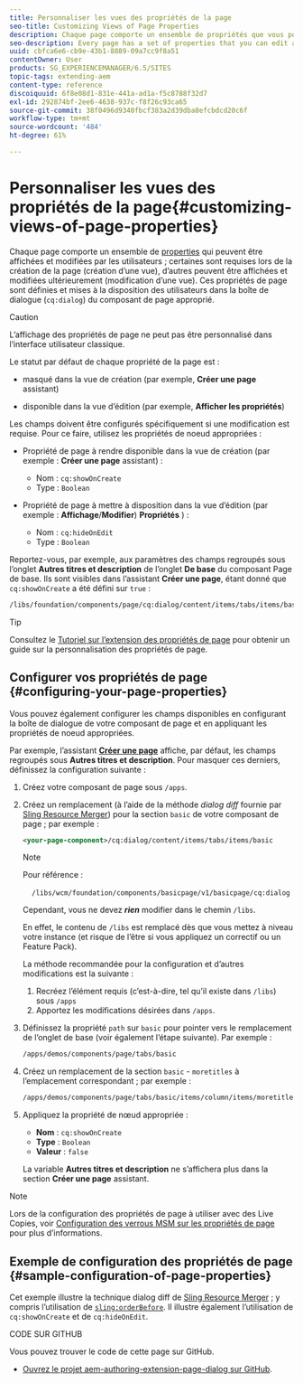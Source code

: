 ```yaml
---
title: Personnaliser les vues des propriétés de la page
seo-title: Customizing Views of Page Properties
description: Chaque page comporte un ensemble de propriétés que vous pouvez modifier selon vos besoins.
seo-description: Every page has a set of properties that you can edit as required
uuid: cbfca6e6-cb9e-43b1-8889-09a7cc9f8a51
contentOwner: User
products: SG_EXPERIENCEMANAGER/6.5/SITES
topic-tags: extending-aem
content-type: reference
discoiquuid: 6f8e08d1-831e-441a-ad1a-f5c8788f32d7
exl-id: 292874bf-2ee6-4638-937c-f8f26c93ca65
source-git-commit: 38f0496d9340fbcf383a2d39dba8efcbdcd20c6f
workflow-type: tm+mt
source-wordcount: '484'
ht-degree: 61%

---
```


# Personnaliser les vues des propriétés de la page{#customizing-views-of-page-properties}

Chaque page comporte un ensemble de [properties](/help/sites-authoring/editing-page-properties.md) qui peuvent être affichées et modifiées par les utilisateurs ; certaines sont requises lors de la création de la page (création d’une vue), d’autres peuvent être affichées et modifiées ultérieurement (modification d’une vue). Ces propriétés de page sont définies et mises à la disposition des utilisateurs dans la boîte de dialogue (`cq:dialog`) du composant de page approprié.

>[!CAUTION]
>
>L’affichage des propriétés de page ne peut pas être personnalisé dans l’interface utilisateur classique.

Le statut par défaut de chaque propriété de la page est :

* masqué dans la vue de création (par exemple, **Créer une page** assistant)

* disponible dans la vue d’édition (par exemple, **Afficher les propriétés**)

Les champs doivent être configurés spécifiquement si une modification est requise. Pour ce faire, utilisez les propriétés de noeud appropriées :

* Propriété de page à rendre disponible dans la vue de création (par exemple : **Créer une page** assistant) :

   * Nom : `cq:showOnCreate`
   * Type : `Boolean`

* Propriété de page à mettre à disposition dans la vue d’édition (par exemple : **Affichage**/**Modifier**) **Propriétés** ) :

   * Nom : `cq:hideOnEdit`
   * Type : `Boolean`

Reportez-vous, par exemple, aux paramètres des champs regroupés sous l’onglet **Autres titres et description** de l’onglet **De base** du composant Page de base. Ils sont visibles dans l’assistant **Créer une page**, étant donné que `cq:showOnCreate` a été défini sur `true` :

```xml
/libs/foundation/components/page/cq:dialog/content/items/tabs/items/basic/items/column/items/moretitles
```

>[!TIP]
>
>Consultez le [Tutoriel sur l’extension des propriétés de page](https://experienceleague.adobe.com/docs/experience-manager-learn/sites/developing/page-properties-technical-video-develop.html?lang=fr) pour obtenir un guide sur la personnalisation des propriétés de page.

## Configurer vos propriétés de page {#configuring-your-page-properties}

Vous pouvez également configurer les champs disponibles en configurant la boîte de dialogue de votre composant de page et en appliquant les propriétés de noeud appropriées.

Par exemple, l’assistant [**Créer une page**](/help/sites-authoring/managing-pages.md#creating-a-new-page) affiche, par défaut, les champs regroupés sous **Autres titres et description**. Pour masquer ces derniers, définissez la configuration suivante :

1. Créez votre composant de page sous `/apps`.
1. Créez un remplacement (à l’aide de la méthode *dialog diff* fournie par [Sling Resource Merger](/help/sites-developing/sling-resource-merger.md)) pour la section `basic` de votre composant de page ; par exemple :

   ```xml
   <your-page-component>/cq:dialog/content/items/tabs/items/basic
   ```

   >[!NOTE]
   >
   >Pour référence :
   >
   >    `/libs/wcm/foundation/components/basicpage/v1/basicpage/cq:dialog`
   >
   Cependant, vous ne devez ***rien*** modifier dans le chemin `/libs`.
   >
   En effet, le contenu de `/libs` est remplacé dès que vous mettez à niveau votre instance (et risque de l’être si vous appliquez un correctif ou un Feature Pack).
   >
   La méthode recommandée pour la configuration et d’autres modifications est la suivante :
   >
   1. Recréez l’élément requis (c’est-à-dire, tel qu’il existe dans `/libs`) sous `/apps`
   1. Apportez les modifications désirées dans `/apps`.

1. Définissez la propriété `path` sur `basic` pour pointer vers le remplacement de l’onglet de base (voir également l’étape suivante). Par exemple :

   ```xml
   /apps/demos/components/page/tabs/basic
   ```

1. Créez un remplacement de la section `basic` - `moretitles` à l’emplacement correspondant ; par exemple :

   ```xml
   /apps/demos/components/page/tabs/basic/items/column/items/moretitles
   ```

1. Appliquez la propriété de nœud appropriée :

   * **Nom** : `cq:showOnCreate`
   * **Type** : `Boolean`
   * **Valeur** : `false`

   La variable **Autres titres et description** ne s’affichera plus dans la section **Créer une page** assistant.

>[!NOTE]
>
Lors de la configuration des propriétés de page à utiliser avec des Live Copies, voir [Configuration des verrous MSM sur les propriétés de page](/help/sites-developing/extending-msm.md#configuring-msm-locks-on-page-properties-touch-enabled-ui) pour plus d’informations.

## Exemple de configuration des propriétés de page {#sample-configuration-of-page-properties}

Cet exemple illustre la technique dialog diff de [Sling Resource Merger](/help/sites-developing/sling-resource-merger.md) ; y compris l’utilisation de [`sling:orderBefore`](/help/sites-developing/sling-resource-merger.md#properties). Il illustre également l’utilisation de `cq:showOnCreate` et de `cq:hideOnEdit`.

CODE SUR GITHUB

Vous pouvez trouver le code de cette page sur GitHub.

* [Ouvrez le projet aem-authoring-extension-page-dialog sur GitHub](https://github.com/Adobe-Marketing-Cloud/aem-authoring-extension-page-dialog).
